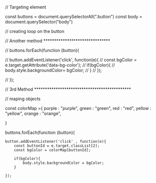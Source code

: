 // Targeting element  

const buttons = document.querySelectorAll(".button")
const body = document.querySelector("body")

// creating loop on the button  

<!-- buttons.forEach(function (button) {

    button.addEventListener('click', function(e){
   
    if(e.target.id === 'purple'){
        body.style.backgroundColor = e.target.id
    }
    if(e.target.id === 'green'){
        body.style.backgroundColor = e.target.id
    }
    if(e.target.id === 'red'){
        body.style.backgroundColor = e.target.id
    }
    if(e.target.id === 'yellow'){
        body.style.backgroundColor = e.target.id
    }
    if(e.target.id === 'orange'){
        body.style.backgroundColor = 'orange'
    }


    })

}); -->



// Another method  *******************************

// buttons.forEach(function (button){

//     button.addEventListener('click', function(e){
//         const bgColor = e.target.getAttribute('data-bg-color');
//         if(bgColor){
//             body.style.backgroundColor= bgColor;
//         }
//     });

// });


// 3rd Method   *********************************************

// maping objects  

const colorMap ={
    purple : "purple",
    green : "green",
    red : "red",
    yellow : "yellow",
    orange : "orange",

}


buttons.forEach(function (button){

    button.addEventListener('click' , function(e){
        const buttonId = e.target.classList[2];
        const bgColor = colorMap[buttonId];

        if(bgColor){
            body.style.backgroundColor = bgColor;
        }

    });